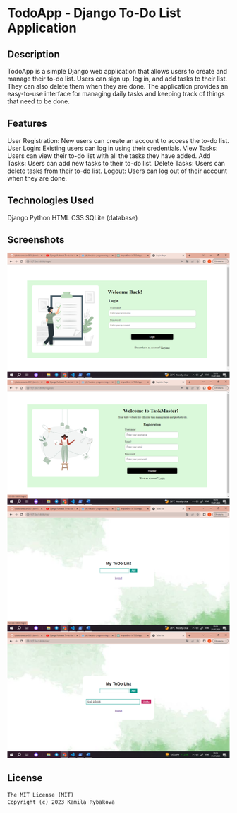 # TodoApp - Django To-Do List Application

## Description
TodoApp is a simple Django web application that allows users to create and manage their to-do list. Users can sign up, log in, and add tasks to their list. They can also delete them when they are done. The application provides an easy-to-use interface for managing daily tasks and keeping track of things that need to be done.

## Features
User Registration: New users can create an account to access the to-do list.
User Login: Existing users can log in using their credentials.
View Tasks: Users can view their to-do list with all the tasks they have added.
Add Tasks: Users can add new tasks to their to-do list.
Delete Tasks: Users can delete tasks from their to-do list.
Logout: Users can log out of their account when they are done.

## Technologies Used
Django
Python
HTML
CSS
SQLite (database)

## Screenshots
![Login Page](ToDoProject/screenshots/login.png)
![Register Page](ToDoProject/screenshots/register.png)
![Home Page](ToDoProject/screenshots/home.png)
![Tasks](ToDoProject/screenshots/tasks.png)

## License

    The MIT License (MIT)
    Copyright (c) 2023 Kamila Rybakova
